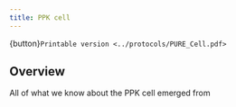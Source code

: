 ```yaml
---
title: PPK cell
---
```


{button}`Printable version <../protocols/PURE_Cell.pdf>`

## Overview

All of what we know about the PPK cell emerged from [](https://doi.org/10.63765/djnv7772)